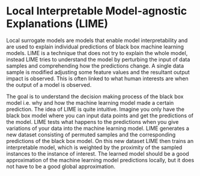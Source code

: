# Local Interpretable Model-agnostic Explanations (LIME)

Local surrogate models are models that enable model interpretability and are used to explain individual predictions of black box machine learning models. LIME is a technique that does not try to explain the whole model, instead LIME tries to understand the model by perturbing the input of data samples and comprehending how the predictions change. A single data sample is modified adjusting some feature values and the resultant output impact is observed. This is often linked to what human interests are when the output of a model is observed.


The goal is to understand the decision making process of the black box model i.e. why and how the machine learning model made a certain prediction. The idea of LIME is quite intuitive. Imagine you only have the black box model where you can input data points and get the predictions of the model. LIME tests what happens to the predictions when you give variations of your data into the machine learning model. LIME generates a new dataset consisting of permuted samples and the corresponding predictions of the black box model. On this new dataset LIME then trains an interpretable model, which is weighted by the proximity of the sampled instances to the instance of interest. The learned model should be a good approximation of the machine learning model predictions locally, but it does not have to be a good global approximation.
